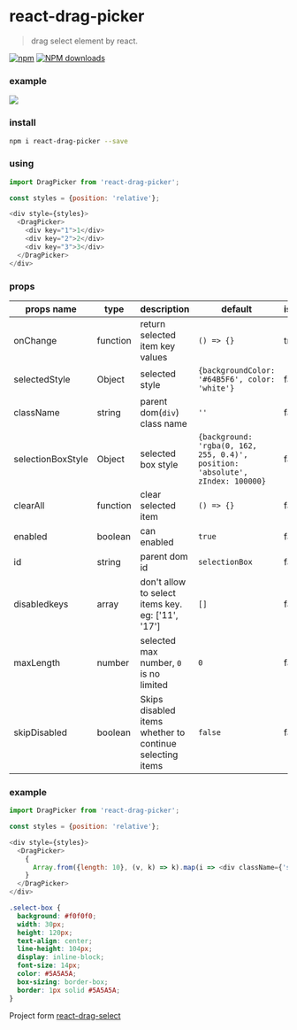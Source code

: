 # react-drag-picker
> drag select element by react.

[![npm](https://img.shields.io/npm/v/react-drag-picker.svg?maxAge=2592000?style=plastic)](https://www.npmjs.com/package/react-drag-picker)
[![NPM downloads](http://img.shields.io/npm/dm/react-drag-picker.svg?style=flat-plastic)](https://npmjs.org/package/react-drag-picker)

### example

![](https://static.oschina.net/uploads/img/201712/22142737_dShD.gif )

### install 
```bash
npm i react-drag-picker --save
```

### using

```js 
import DragPicker from 'react-drag-picker';

const styles = {position: 'relative'};

<div style={styles}>
  <DragPicker>
    <div key="1">1</div>
    <div key="2">2</div>
    <div key="3">3</div>
  </DragPicker>
</div>
```

### props

| props name | type | description | default | isRequired
|------------|------|-------------------------------------------------|---------|----|
|onChange|function|return selected item key values| `() => {}`| true |
|selectedStyle|Object|selected style|`{backgroundColor: '#64B5F6', color: 'white'}`|false|
|className|string|parent dom(`div`) class name|`''`|false|
|selectionBoxStyle|Object|selected box style|`{background: 'rgba(0, 162, 255, 0.4)', position: 'absolute', zIndex: 100000}`|false|
|clearAll|function|clear selected item|`() => {}`|false|
|enabled|boolean|can enabled|`true`|false|
|id|string|parent dom id|`selectionBox`|false|
|disabledkeys|array|don't allow to select items key. eg: ['11', '17']|`[]`|false|
|maxLength|number|selected max number, `0` is no limited|`0`|false|
|skipDisabled|boolean|Skips disabled items whether to continue selecting items|`false`|false|



### example

```js
import DragPicker from 'react-drag-picker';

const styles = {position: 'relative'};

<div style={styles}>
  <DragPicker>
    {
      Array.from({length: 10}, (v, k) => k).map(i => <div className={'select-box'} key={i}>{i + 1 }</div>)
    }
  </DragPicker>
</div>
```
```css
.select-box {
  background: #f0f0f0;
  width: 30px;
  height: 120px;
  text-align: center;
  line-height: 104px;
  display: inline-block;
  font-size: 14px;
  color: #5A5A5A;
  box-sizing: border-box;
  border: 1px solid #5A5A5A;
}
```

Project form [react-drag-select](https://github.com/pablofierro/react-drag-select)